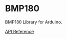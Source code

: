 # BMP180
BMP180 Library for Arduino.   

[API Reference](https://github.com/CNflysky/BMP180/wiki/API-Reference)
